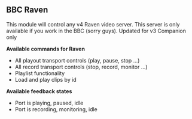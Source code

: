 ## BBC Raven

This module will control any v4 Raven video server.
This server is only available if you work in the BBC (sorry guys).
Updated for v3 Companion only

**Available commands for Raven**

-   All playout transport controls (play, pause, stop ...)
-   All record transport controls (stop, record, monitor ...)
-   Playlist functionality
-   Load and play clips by id

**Available feedback states**

-   Port is playing, paused, idle
-   Port is recording, monitoring, idle

